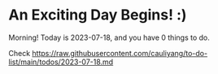 # An Exciting Day Begins! :)

Morning! Today is 2023-07-18, and you have 0 things to do.

Check https://raw.githubusercontent.com/cauliyang/to-do-list/main/todos/2023-07-18.md